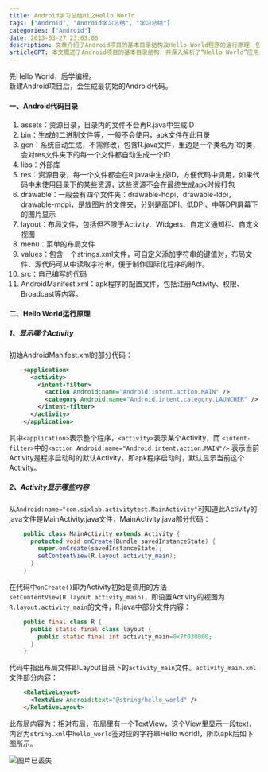 ```yaml
---
title: Android学习总结01之Hello World
tags: ["Android", "Android学习总结", "学习总结"]
categories: ["Android"]
date: 2013-03-27 23:03:06
description: 文章介绍了Android项目的基本目录结构及Hello World程序的运行原理，包括AndroidManifest.xml的配置、Activity的启动过程以及资源文件的管理。
articleGPT: 本文概述了Android项目的基本目录结构，并深入解析了“Hello World”应用从配置到代码再到资源文件如何协作显示内容的完整运行机制。
---
```


先Hello World，后学编程。  
新建Android项目后，会生成最初始的Android代码。  

#### 一、Android代码目录

  1. assets：资源目录，目录内的文件不会再R.java中生成ID
  2. bin：生成的二进制文件等，一般不会使用，apk文件在此目录
  3. gen：系统自动生成，不需修改，包含R.java文件，里边是一个类名为R的类，会对res文件夹下的每一个文件都自动生成一个ID
  4. libs：外部库
  5. res：资源目录，每一个文件都会在R.java中生成ID，方便代码中调用，如果代码中未使用目录下的某些资源，这些资源不会在最终生成apk时候打包
  6. drawable：一般会有四个文件夹：drawable-hdpi，drawable-ldpi，drawable-mdpi，是放图片的文件夹，分别是高DPI、低DPI、中等DPI屏幕下的图片显示
  7. layout：布局文件，包括但不限于Activity、Widgets、自定义通知栏、自定义视图
  8. menu：菜单的布局文件
  9. values：包含一个strings.xml文件，可自定义添加字符串的键值对，布局文件、源代码可从中读取字符串，便于制作国际化程序的制作。
  10. src：自己编写的代码
  11. AndroidManifest.xml：apk程序的配置文件，包括注册Activity、权限、Broadcast等内容。

#### 二、Hello World运行原理

##### 1、显示哪个Activity

初始AndroidManifest.xml的部分代码：

```xml
    <application>
      <activity>
        <intent-filter>
          <action Android:name="Android.intent.action.MAIN" />
          <category Android:name="Android.intent.category.LAUNCHER" />
        </intent-filter>
      </activity>
    </application>
  ```

其中`<application>`表示整个程序，`<activity>`表示某个Activity，而
`<intent-filter>`中的`<action Android:name="Android.intent.action.MAIN"/>` 
表示当前Activity是程序启动时的默认Activity，即apk程序启动时，默认显示当前这个Activity。

##### 2、Activity显示哪些内容

从`Android:name="com.sixlab.activitytest.MainActivity"`可知道此Activity的java文件是MainActivity.java文件，MainActivity.java部分代码：

```Java
    public class MainActivity extends Activity {
      protected void onCreate(Bundle savedInstanceState) {
        super.onCreate(savedInstanceState);
        setContentView(R.layout.activity_main);
      }
    }
```

在代码中`onCreate()`即为Activity初始是调用的方法`setContentView(R.layout.activity_main)`，即设置Activity的视图为`R.layout.activity_main`的文件，R.java中部分文件内容：

```Java
    public final class R {
      public static final class layout {
        public static final int activity_main=0x7f030000;
      }
    }
```

代码中指出布局文件即Layout目录下的`activity_main`文件。`activity_main.xml`文件部分内容：

    
    
```xml
    <RelativeLayout>
      <TextView Android:text="@string/hello_world" />
    </RelativeLayout>
```

此布局内容为：相对布局，布局里有一个TextView，这个View里显示一段text，内容为`string.xml`中`hello_world`签对应的字符串Hello
world!，所以apk后如下图所示。  

![图片已丢失](https://sixlab.cn/wp-content/uploads/2019/10/201303.png)
